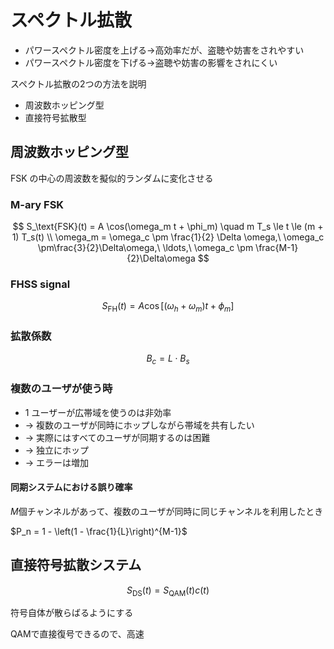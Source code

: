 # スペクトル拡散

- パワースペクトル密度を上げる→高効率だが、盗聴や妨害をされやすい
- パワースペクトル密度を下げる→盗聴や妨害の影響をされにくい

スペクトル拡散の2つの方法を説明

- 周波数ホッピング型
- 直接符号拡散型

## 周波数ホッピング型

FSK の中心の周波数を擬似的ランダムに変化させる

### M-ary FSK

$$
S_\text{FSK}(t) = A \cos(\omega_m t + \phi_m) \quad m T_s \le t \le (m + 1) T_s(t) \\
\omega_m = \omega_c \pm \frac{1}{2} \Delta \omega,\ \omega_c  \pm\frac{3}{2}\Delta\omega,\ \ldots,\ \omega_c \pm \frac{M-1}{2}\Delta\omega
$$

### FHSS signal

$$
S_\text{FH}(t) = A \cos[ (\omega_h + \omega_m) t  +\phi_m ]
$$

### 拡散係数

$$B_c = L \cdot B_s$$

### 複数のユーザが使う時

- 1 ユーザーが広帯域を使うのは非効率
- → 複数のユーザが同時にホップしながら帯域を共有したい
- → 実際にはすべてのユーザが同期するのは困難
- → 独立にホップ
- → エラーは増加

#### 同期システムにおける誤り確率

$M$個チャンネルがあって、複数のユーザが同時に同じチャンネルを利用したとき

$P_n = 1 - \left(1 - \frac{1}{L}\right)^{M-1}$

## 直接符号拡散システム

$$S_\text{DS}(t) = S_\text{QAM}(t) c(t)$$

符号自体が散らばるようにする

QAMで直接復号できるので、高速

